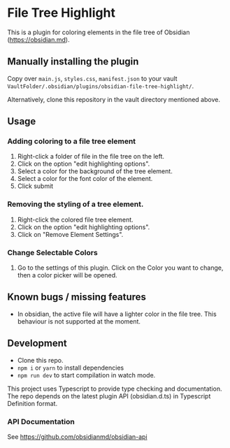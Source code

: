 # File Tree Highlight

This is a plugin for coloring elements in the file tree of Obsidian (https://obsidian.md).

## Manually installing the plugin

Copy over `main.js`, `styles.css`, `manifest.json` to your vault `VaultFolder/.obsidian/plugins/obsidian-file-tree-highlight/`.

Alternatively, clone this repository in the vault directory mentioned above.

## Usage

### Adding coloring to a file tree element

1. Right-click a folder of file in the file tree on the left.
2. Click on the option "edit highlighting options".
3. Select a color for the background of the tree element.
4. Select a color for the font color of the element.
5. Click submit

### Removing the styling of a tree element.

1. Right-click the colored file tree element.
2. Click on the option "edit highlighting options".
3. Click on "Remove Element Settings".

### Change Selectable Colors

1. Go to the settings of this plugin. Click on the Color you want to change, then a color picker will be opened.

## Known bugs / missing features

-   In obsidian, the active file will have a lighter color in the file tree. This behaviour is not supported at the moment.

## Development

-   Clone this repo.
-   `npm i` or `yarn` to install dependencies
-   `npm run dev` to start compilation in watch mode.

This project uses Typescript to provide type checking and documentation.
The repo depends on the latest plugin API (obsidian.d.ts) in Typescript Definition format.

### API Documentation

See https://github.com/obsidianmd/obsidian-api
